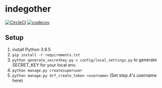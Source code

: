# indegother

[![CircleCI](https://circleci.com/gh/shirakia/indegother/tree/main.svg?style=svg)](https://circleci.com/gh/shirakia/indegother/tree/main)
[![codecov](https://codecov.io/gh/shirakia/indegother/branch/main/graph/badge.svg?token=MSHF4XNC7K)](https://codecov.io/gh/shirakia/indegother)

## Setup
1. install Python 3.9.5
2. `pip install -r requirements.txt`
3. `python generate_secretkey.py > config/local_settings.py` to generate SECRET_KEY for your local env.
4. `python manage.py createsuperuser`
5. `python manage.py drf_create_token <username>` (Set step.4's username here)
